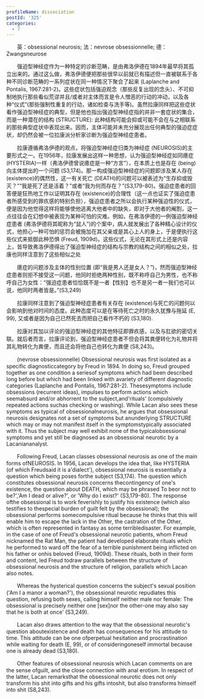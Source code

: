 ```yaml
---
profileName: dissociation
postId: '325'
categories:
  - 7
---
```

‌‌‌‌　　英：obsessional neurosis; 法：nevrose obsessionnelle; 德：Zwangsneurose


‌‌‌‌　　强迫型神经症作为一种特定的诊断范畴，是由弗洛伊德在1894年最早将其孤立出来的。通过这么做，弗洛伊德便把那些很早以前就已有描述但一直被联系于各种不同诊断范畴的一系列症状在同一种情况下聚合了起来 (Laplanche and Pontalis, 1967:281-2)。这些症状包括强迫观念（那些反复出现的念头）、不可抑制地执行那些看似荒谬并且/或者对主体而言是令人憎恶的行动的冲动，以及各种“仪式”(那些强制性重复的行动，诸如检查与洗手等)。虽然拉康同样把这些症状看作强迫型神经症的典型，但是他也指出强迫型神经症指的并非一套症状的集合，而是一种潜在的结构 (STRUCTURE): 此种结构可能会抑或可能不会在与之相联系的那些典型症状中表现出来。因而，主体可能并未充分展现出任何典型的强迫症症状，却仍然会被一位拉康派分析家诊断为强迫型神经症患者。

‌‌‌‌　　拉康遵循弗洛伊德的观点，将强迫型神经症归类为神经症 (NEUROSIS)的主要形式之一。在1956年，拉康发展出这样一种思想，认为强迫型神经症如同癔症 (HYSTERIA)一样（弗洛伊德曾说癔症是一种“方言”），在本质上也是存在 (being)向主体提出的一个问题 (S3,174)。那一构成强迫型神经症的问题即涉及某人存在 (existence)的偶然性，这一有关死亡 (DEATH)的问题可以被表述为“生存抑或毁灭？”“我是死了还是活着？”或者“我为何而存在？”(S3,179-80)。强迫症患者的回答便是狂热地工作以证明其存在 (existence)的合理性（这一点也证实了强迫症患者所感受到的罪疚感的特别负担），强迫症患者之所以会执行某种强迫性的仪式，便是因为他觉得这样将能够使他逃离大他者中的缺失，即对于大他者的阉割，这一点往往会在幻想中被表现为某种可怕的灾难。例如，在弗洛伊德的一例强迫型神经症患者 (弗洛伊德将其昵称为“鼠人”)的个案中，病人就发展出了各种精心设计的仪式，他担心一种可怕的惩罚会被施加在其父亲或是其心上人的身上，于是便执行这些仪式来抵御此种恐惧 (Freud, 1909d)。这些仪式，无论在其形式上还是内容上，皆导致弗洛伊德得出了强迫型神经症的结构与宗教的结构之间的相似之处，拉康也同样注意到了这些相似之处

‌‌‌‌　　癔症的问题涉及主体的性别位置 (即“我是男人还是女人？”)，然而强迫型神经症患者则拒不接受这一问题，他同时拒绝两种性别，既不称呼自己为男性，也不称呼自己为女性：“强迫症患者恰恰既不是一者【性别】也不是另一者一我们也可以说，他同时两者皆是。”(S3,249)

‌‌‌‌　　拉康同样注意到了强迫型神经症患者有关存在 (existence)与死亡的问题何以会影响到他对时间的态度。此种态度可以是在等待死亡之时的永久犹豫与拖延 (E, 99), 又或者是因为自己已然死去而把自己看作不朽的 (S3,180).

‌‌‌‌　　拉康对其加以评论的强迫型神经症的其他特征即罪疚感，以及与肛欲的密切关联。就后者而言，拉康评论到，强迫型神经症患者不但会将其粪便转化为礼物并将其礼物转化为粪便，而且还会将他自己也转化为粪便 (S8,243)。


‌‌‌‌　　(nevrose obsessionnelle) Obsessional neurosis was first isolated as a specific diagnosticcategory by Freud in 1894. In doing so, Freud grouped together as one condition a seriesof symptoms which had been described long before but which had been linked with avariety of different diagnostic categories (Laplanche and Pontalis, 1967:281-2). Thesesymptoms include obsessions (recurrent ideas), impulses to perform actions which seemabsurd and/or abhorrent to the subject,and'rituals' (compulsively repeated actions suchas checking or washing). While Lacan also sees these symptoms as typical of obsessionalneurosis, he argues that obsessional neurosis designates not a set of symptoms but anunderlying STRUCTURE which may or may not manifest itself in the symptomstypically associated with it. Thus the subject may well exhibit none of the typicalobsessional symptoms and yet still be diagnosed as an obsessional neurotic by a Lacaniananalyst.

‌‌‌‌　　Following Freud, Lacan classes obsessional neurosis as one of the main forms ofNEUROSIS. In 1956, Lacan develops the idea that, like HYSTERIA (of which Freudsaid it is a'dialect'), obsessional neurosis is essentially a question which being poses forthe subject (S3,174). The question which constitutes obsessional neurosis concerns thecontingency of one's existence, the question about DEATH, which may be phrased To beor not to be?','Am I dead or alive?', or 'Why do I exist?' (S3,179-80). The response ofthe obsessional is to work feverishly to justify his existence (which also testifies to thespecial burden of guilt felt by the obsessional); the obsessional performs somecompulsive ritual because he thinks that this will enable him to escape the lack in the Other, the castration of the Other, which is often represented in fantasy as some terribledisaster. For example, in the case of one of Freud's obsessional neurotic patients, whom Freud nicknamed the Rat Man, the patient had developed elaborate rituals which he performed to ward off the fear of a terrible punishment being inflicted on his father or onhis beloved (Freud, 1909d). These rituals, both in their form and content, led Freud todraw parallels between the structure of obsessional neurosis and the structure of religion, parallels which Lacan also notes.

‌‌‌‌　　Whereas the hysterical question concerns the subject's sexual position ('Am I a manor a woman?'), the obsessional neurotic repudiates this question, refusing both sexes, calling himself neither male nor female: The obsessional is precisely neither one [sex]nor the other-one may also say that he is both at once' (S3,249).

‌‌‌‌　　Lacan also draws attention to the way that the obsessional neurotic's question aboutexistence and death has consequences for his attitude to time. This attitude can be one ofperpetual hesitation and procrastination while waiting for death (E, 99), or of consideringoneself immortal because one is already dead (S3,180).

‌‌‌‌　　Other features of obsessional neurosis which Lacan comments on are the sense ofguilt, and the close connection with anal erotism. In respect of the latter, Lacan remarksthat the obsessional neurotic does not only transform his shit into gifts and his gifts intoshit, but also transforms himself into shit (S8,243).


